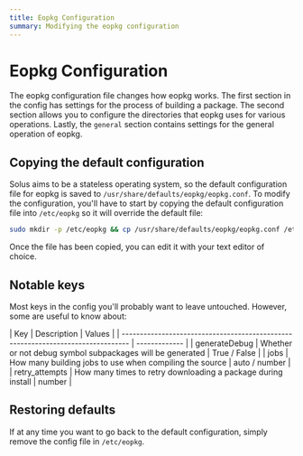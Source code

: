 ```yaml
---
title: Eopkg Configuration
summary: Modifying the eopkg configuration
---
```


# Eopkg Configuration

The eopkg configuration file changes how eopkg works. The first section in the config has settings for the process of building a package. The second section allows you to configure the directories that eopkg uses for various operations. Lastly, the `general` section contains settings for the general operation of eopkg.

## Copying the default configuration

Solus aims to be a stateless operating system, so the default configuration file for eopkg is saved to `/usr/share/defaults/eopkg/eopkg.conf`. To modify the configuration, you'll have to start by copying the default configuration file into `/etc/eopkg` so it will override the default file:

```sh
sudo mkdir -p /etc/eopkg && cp /usr/share/defaults/eopkg/eopkg.conf /etc/eopkg/eopkg.conf
```

Once the file has been copied, you can edit it with your text editor of choice.

## Notable keys

Most keys in the config you'll probably want to leave untouched. However, some are useful to know about:

| Key               | Description                                                  | Values        |
| -------------------------------------------------------------------------------- | ------------- |
| generateDebug     | Whether or not debug symbol subpackages will be generated    | True / False  |
| jobs              | How many building jobs to use when compiling the source      | auto / number |
| retry_attempts    | How many times to retry downloading a package during install | number        |

## Restoring defaults

If at any time you want to go back to the default configuration, simply remove the config file in `/etc/eopkg`.
